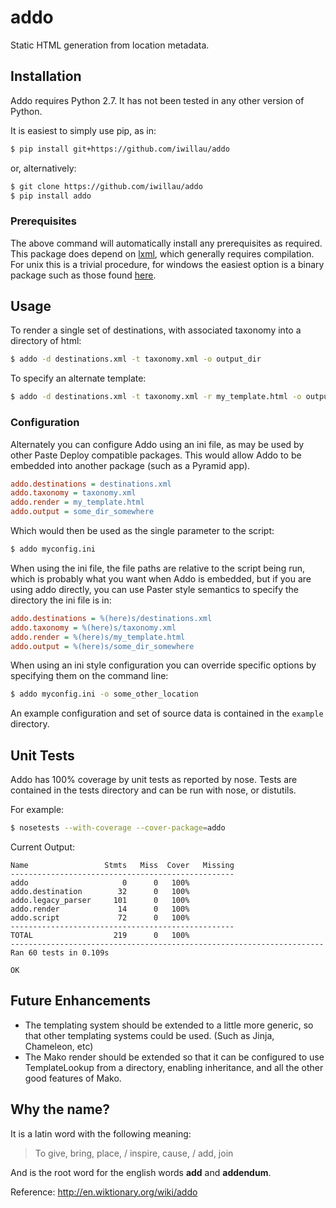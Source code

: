 addo
====

Static HTML generation from location metadata.

Installation
------------

Addo requires Python 2.7. It has not been tested in any other version of Python.

It is easiest to simply use pip, as in:

```bash
$ pip install git+https://github.com/iwillau/addo
```

or, alternatively:

```bash
$ git clone https://github.com/iwillau/addo
$ pip install addo
```

### Prerequisites

The above command will automatically install any prerequisites as required. This package does depend on 
[lxml](http://lxml.de/), which generally requires compilation. For unix this is a trivial procedure, for windows the 
easiest option is a binary package such as those found [here](http://www.lfd.uci.edu/~gohlke/pythonlibs/).

Usage
-----

To render a single set of destinations, with associated taxonomy into a directory of html:

```bash
$ addo -d destinations.xml -t taxonomy.xml -o output_dir
```

To specify an alternate template:

```bash
$ addo -d destinations.xml -t taxonomy.xml -r my_template.html -o output_dir
```

### Configuration
Alternately you can configure Addo using an ini file, as may be used by other Paste Deploy compatible packages. This 
would allow Addo to be embedded into another package (such as a Pyramid app).

```ini
addo.destinations = destinations.xml
addo.taxonomy = taxonomy.xml
addo.render = my_template.html
addo.output = some_dir_somewhere
```

Which would then be used as the single parameter to the script:

```bash
$ addo myconfig.ini
```

When using the ini file, the file paths are relative to the script being run, which is probably what you want when Addo
is embedded, but if you are using addo directly, you can use Paster style semantics to specify the directory the ini
file is in:

```ini
addo.destinations = %(here)s/destinations.xml
addo.taxonomy = %(here)s/taxonomy.xml
addo.render = %(here)s/my_template.html
addo.output = %(here)s/some_dir_somewhere
```

When using an ini style configuration you can override specific options by specifying them on the command line:

```bash
$ addo myconfig.ini -o some_other_location
```

An example configuration and set of source data is contained in the `example` directory.

Unit Tests
----------
Addo has 100% coverage by unit tests as reported by nose. Tests are contained in the tests directory and can be run
with nose, or distutils.

For example:

```bash
$ nosetests --with-coverage --cover-package=addo
```

Current Output:
```
Name                 Stmts   Miss  Cover   Missing
--------------------------------------------------
addo                     0      0   100%   
addo.destination        32      0   100%   
addo.legacy_parser     101      0   100%   
addo.render             14      0   100%   
addo.script             72      0   100%   
--------------------------------------------------
TOTAL                  219      0   100%   
----------------------------------------------------------------------
Ran 60 tests in 0.109s

OK
```

Future Enhancements
-------------------

 - The templating system should be extended to a little more generic, so that other templating systems could be used.
   (Such as Jinja, Chameleon, etc)
 - The Mako render should be extended so that it can be configured to use TemplateLookup from a directory, enabling
   inheritance, and all the other good features of Mako.


Why the name?
-------------
It is a latin word with the following meaning:

> To give, bring, place, / inspire, cause, / add, join

And is the root word for the english words **add** and **addendum**.

Reference: http://en.wiktionary.org/wiki/addo

